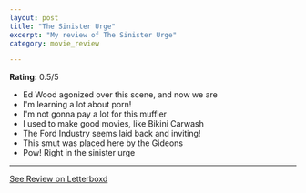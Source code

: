 ```yaml
---
layout: post
title: "The Sinister Urge"
excerpt: "My review of The Sinister Urge"
category: movie_review

---
```


**Rating:** 0.5/5

* Ed Wood agonized over this scene, and now we are
* I'm learning a lot about porn!
* I'm not gonna pay a lot for this muffler
* I used to make good movies, like Bikini Carwash
* The Ford Industry seems laid back and inviting!
* This smut was placed here by the Gideons
* Pow! Right in the sinister urge

<hr>

[See Review on Letterboxd](https://boxd.it/5ls9pz)
